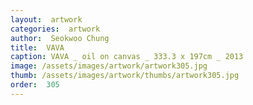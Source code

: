 ```yaml
---
layout:  artwork
categories:  artwork
author:  Seokwoo Chung
title:  VAVA
caption: VAVA _ oil on canvas _ 333.3 x 197cm _ 2013
image: /assets/images/artwork/artwork305.jpg
thumb: /assets/images/artwork/thumbs/artwork305.jpg
order:  305
---
```

